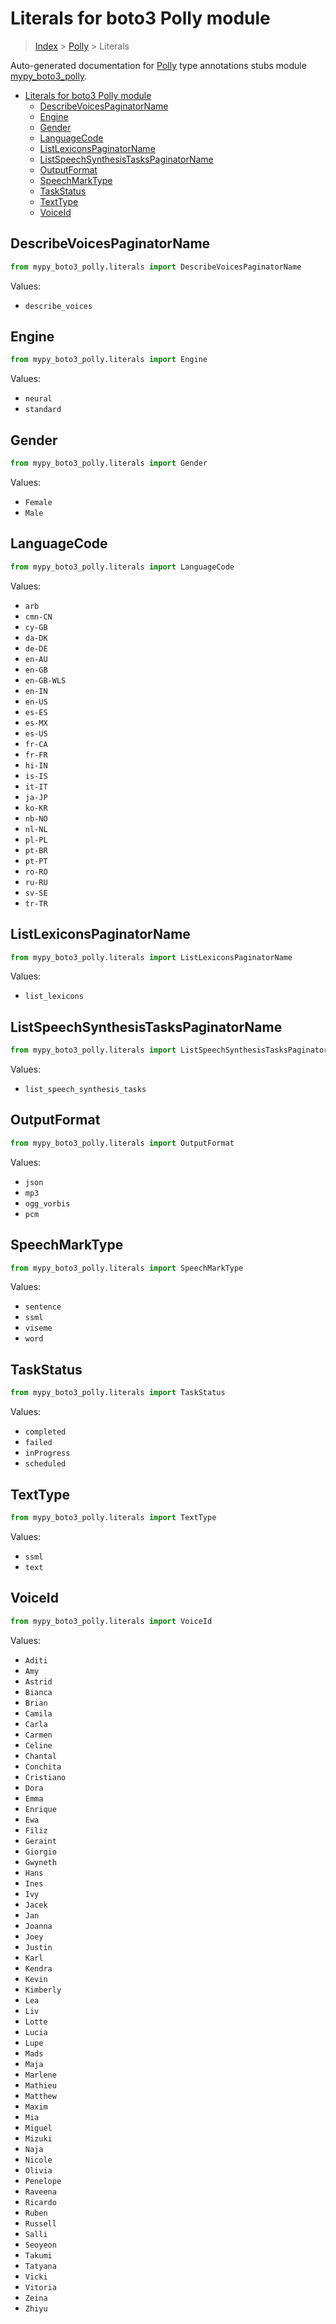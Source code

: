 # Literals for boto3 Polly module

> [Index](../README.md) > [Polly](./README.md) > Literals

Auto-generated documentation for
[Polly](https://boto3.amazonaws.com/v1/documentation/api/latest/reference/services/polly.html#Polly)
type annotations stubs module
[mypy_boto3_polly](https://pypi.org/project/mypy-boto3-polly/).

- [Literals for boto3 Polly module](#literals-for-boto3-polly-module)
  - [DescribeVoicesPaginatorName](#describevoicespaginatorname)
  - [Engine](#engine)
  - [Gender](#gender)
  - [LanguageCode](#languagecode)
  - [ListLexiconsPaginatorName](#listlexiconspaginatorname)
  - [ListSpeechSynthesisTasksPaginatorName](#listspeechsynthesistaskspaginatorname)
  - [OutputFormat](#outputformat)
  - [SpeechMarkType](#speechmarktype)
  - [TaskStatus](#taskstatus)
  - [TextType](#texttype)
  - [VoiceId](#voiceid)

## DescribeVoicesPaginatorName

```python
from mypy_boto3_polly.literals import DescribeVoicesPaginatorName
```

Values:

- `describe_voices`

## Engine

```python
from mypy_boto3_polly.literals import Engine
```

Values:

- `neural`
- `standard`

## Gender

```python
from mypy_boto3_polly.literals import Gender
```

Values:

- `Female`
- `Male`

## LanguageCode

```python
from mypy_boto3_polly.literals import LanguageCode
```

Values:

- `arb`
- `cmn-CN`
- `cy-GB`
- `da-DK`
- `de-DE`
- `en-AU`
- `en-GB`
- `en-GB-WLS`
- `en-IN`
- `en-US`
- `es-ES`
- `es-MX`
- `es-US`
- `fr-CA`
- `fr-FR`
- `hi-IN`
- `is-IS`
- `it-IT`
- `ja-JP`
- `ko-KR`
- `nb-NO`
- `nl-NL`
- `pl-PL`
- `pt-BR`
- `pt-PT`
- `ro-RO`
- `ru-RU`
- `sv-SE`
- `tr-TR`

## ListLexiconsPaginatorName

```python
from mypy_boto3_polly.literals import ListLexiconsPaginatorName
```

Values:

- `list_lexicons`

## ListSpeechSynthesisTasksPaginatorName

```python
from mypy_boto3_polly.literals import ListSpeechSynthesisTasksPaginatorName
```

Values:

- `list_speech_synthesis_tasks`

## OutputFormat

```python
from mypy_boto3_polly.literals import OutputFormat
```

Values:

- `json`
- `mp3`
- `ogg_vorbis`
- `pcm`

## SpeechMarkType

```python
from mypy_boto3_polly.literals import SpeechMarkType
```

Values:

- `sentence`
- `ssml`
- `viseme`
- `word`

## TaskStatus

```python
from mypy_boto3_polly.literals import TaskStatus
```

Values:

- `completed`
- `failed`
- `inProgress`
- `scheduled`

## TextType

```python
from mypy_boto3_polly.literals import TextType
```

Values:

- `ssml`
- `text`

## VoiceId

```python
from mypy_boto3_polly.literals import VoiceId
```

Values:

- `Aditi`
- `Amy`
- `Astrid`
- `Bianca`
- `Brian`
- `Camila`
- `Carla`
- `Carmen`
- `Celine`
- `Chantal`
- `Conchita`
- `Cristiano`
- `Dora`
- `Emma`
- `Enrique`
- `Ewa`
- `Filiz`
- `Geraint`
- `Giorgio`
- `Gwyneth`
- `Hans`
- `Ines`
- `Ivy`
- `Jacek`
- `Jan`
- `Joanna`
- `Joey`
- `Justin`
- `Karl`
- `Kendra`
- `Kevin`
- `Kimberly`
- `Lea`
- `Liv`
- `Lotte`
- `Lucia`
- `Lupe`
- `Mads`
- `Maja`
- `Marlene`
- `Mathieu`
- `Matthew`
- `Maxim`
- `Mia`
- `Miguel`
- `Mizuki`
- `Naja`
- `Nicole`
- `Olivia`
- `Penelope`
- `Raveena`
- `Ricardo`
- `Ruben`
- `Russell`
- `Salli`
- `Seoyeon`
- `Takumi`
- `Tatyana`
- `Vicki`
- `Vitoria`
- `Zeina`
- `Zhiyu`
